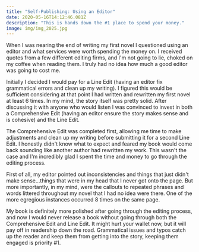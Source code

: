 ```yaml
---
title: "Self-Publishing: Using an Editor"
date: 2020-05-16T14:12:46.081Z
description: "This is hands down the #1 place to spend your money."
image: img/img_2025.jpg
---
```

When I was nearing the end of writing my first novel I questioned using an editor and what services were worth spending the money on. I received quotes from a few different editing firms, and I'm not going to lie, choked on my coffee when reading them. I truly had no idea how much a good editor was going to cost me.

Initially I decided I would pay for a Line Edit (having an editor fix grammatical errors and clean up my writing). I figured this would be sufficient considering at that point I had written and rewritten my first novel at least 6 times. In my mind, the story itself was pretty solid. After discussing it with anyone who would listen I was convinced to invest in both a Comprehensive Edit (having an editor ensure the story makes sense and is cohesive) and the Line Edit.

The Comprehensive Edit was completed first, allowing me time to make adjustments and clean up my writing before submitting it for a second Line Edit. I honestly didn't know what to expect and feared my book would come back sounding like another author had rewritten my work. This wasn't the case and I'm incredibly glad I spent the time and money to go through the editing process.

First of all, my editor pointed out inconsistencies and things that just didn't make sense...things that were in my head that I never got onto the page. But more importantly, in my mind, were the callouts to repeated phrases and words littered throughout my novel that I had no idea were there. One of the more egregious instances occurred 8 times on the same page.

My book is definitely more polished after going through the editing process, and now I would never release a book without going through both the Comprehensive Edit and Line Edit. It might hurt your wallet now, but it will pay off in readership down the road. Grammatical issues and typos catch up the reader and keep them from getting into the story, keeping them engaged is priority #1.